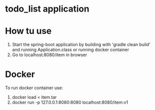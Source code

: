# todo_list application

# How tu use

1. Start the spring-boot application by building with 'gradle clean build' and running Application.class
   or running docker container
2. Go to localhost:8080/item in browser

# Docker
To run docker container use:
1. docker load < item.tar
2. docker run -p 127.0.0.1:8080:8080 localhost:8080/item:v1
